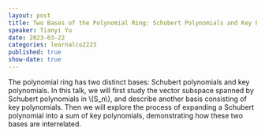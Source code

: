 ```yaml
---
layout: post
title: Two Bases of the Polynomial Ring: Schubert Polynomials and Key Polynomials
speaker: Tianyi Yu
date: 2023-03-22
categories: learnalco2223
published: true
show-date: true
---
```

The polynomial ring has two distinct bases: Schubert polynomials and key polynomials. In this talk, we will first study the vector subspace spanned by Schubert polynomials in \\(S_n\\), and describe another basis consisting of key polynomials. Then we will explore the process of expanding a Schubert polynomial into a sum of key polynomials, demonstrating how these two bases are interrelated.